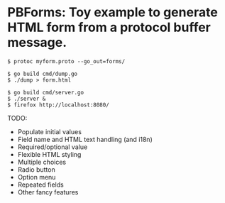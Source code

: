 # PBForms: Toy example to generate HTML form from a protocol buffer message.


    $ protoc myform.proto --go_out=forms/
    
    $ go build cmd/dump.go
    $ ./dump > form.html

    $ go build cmd/server.go
    $ ./server &
    $ firefox http://localhost:8080/


TODO:

* Populate initial values
* Field name and HTML text handling (and i18n)
* Required/optional value
* Flexible HTML styling
* Multiple choices
* Radio button
* Option menu
* Repeated fields
* Other fancy features
